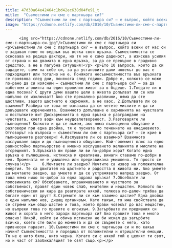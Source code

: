```yaml
---
title: 47d30a64e42464c1bd42ec638d04fe91_t
mitle:  "Съвместими ли сме с партньора си?"
description: "Съвместими ли сме с партньора си? – е въпрос, който всеки от нас си е задавал поне по веднъж във всяка своя връзка. Съвместимостта се основава на редица фактори, но тя не е само даденост, а изисква усилия от страна и на двамата в една връзка, за да се превърне в градивно средство, а не …"
image: "https://cdnone.netlify.com/db/2016/10/Съвместими-ли-сме-с-партньора-си.jpg"
---
```


          <img src="https://cdnone.netlify.com/db/2016/10/Съвместими-ли-сме-с-партньора-си.jpg"/>Съвместими ли сме с партньора си         <p>Съвместими ли сме с партньора си? – е въпрос, който всеки от нас си е задавал поне по веднъж във всяка своя връзка. Съвместимостта се основава на редица фактори, но тя не е само даденост, а изисква усилия от страна и на двамата в една връзка, за да се превърне в градивно средство, а не в пагубна ситуация!</p> <p>Ето 10 въпроса, които да си зададете, сами на себе си, за да установите дали човекът до вас е подходящият или тотално не е. Понякога несъвместимостта във връзката се проявява след дни, понякога след години. Добре е, колкото се може по-рано да си изясним – съвместими ли сме с партньора си? – за да избегнем агонията на един пропилян живот за в бъдеще. 1.Гледате ли в една посока? С други думи вашите цели в живота допълват ли се или напълно се изключват? Ако сте прекалено различни, няма да сте щастливи, защото щастието е хармония, а не хаос. 2.Допълвате ли се взаимно? Разбира се това не означава да си четете мислите и да си довършвате изреченията. Взаимното допълване е хармонията на чувствата и постъпките ви! Дисхармонията в една връзка е разграждане на чувствата, което води към неудовлетвореност. 3.Разговаряте ли пълноценно? Колкото и да се лъжем, ако няма пълноценно общуване и разговори при една двойка, тя е пусната по течението на ежедневието. Отговорът на въпроса – съвместими ли сме с партньора си? – се крие в пълноценните разговори! 4.Изслушвате ли се взаимно? Взаимното изслушване води и до пълноценното общуване. Най-големият плюс за едно равностойно партньорство е именно изслушването желанията и мислите на отсрещният. 5.Връзката ви прави ли ви по-добри хора? Когато една връзка е пълноценна, истинска и креативна, винаги ставаме по-добри в нея. Промяната не е умишлена или предизвикана умишлено. Тя просто се случва!</p>     6.Мечтаете ли заедно? Мечтите са извор на положителна енергия. Те са двигател на щастието и радостта в живота ни. Ако умеете да мечтаете заедно, ще умеете и да се устремявате напред заедно. От това няма нищо по-добро за една здрава връзка! 7.Обсебвате ли половинката си? Обсебването, ограничаването и чувството за собственост, правят един човек слаб, мнителен и нещастен. Колкото по-собственически ви кара да реагирате някой, толкова по-далеч трябва да бягате един от друг! 8.Стремите ли се към взаимно щастие? Една двойка е един напълно нов, дишащ организъм. Като такъм, тя има свойствата да се стреми към общо щастие и това, което прави човекът до вас нещастен, но въпреки това го правите е егоизъм. 9.Загърбвате ли предишния си живот и хората в него заради партньора си? Ако правите това е много опасно! Никой, който ви обича истински не би искал да загърбите всичко, което сте били до момента и да се свържете с него, като привнесен паразит. 10.Съвместими ли сме с партньора си и по какъв начин? Съвместимостта е поредица от положителни и отрицателни емоции. Тя не е нито бяла, нито черна. Когато си с някой той е целият ти свят, но и част от заобикалящият те свят също.<p></p>        